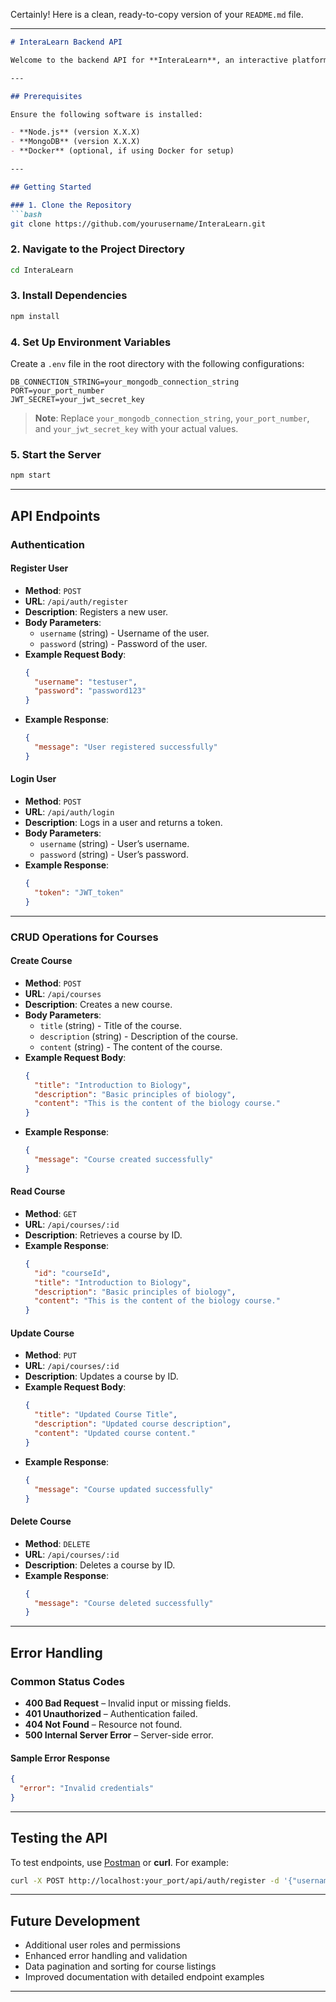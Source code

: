 Certainly! Here is a clean, ready-to-copy version of your `README.md` file.

---

```markdown
# InteraLearn Backend API

Welcome to the backend API for **InteraLearn**, an interactive platform for engaging educational content. This project enables essential CRUD functionalities to manage educational resources.

---

## Prerequisites

Ensure the following software is installed:

- **Node.js** (version X.X.X)
- **MongoDB** (version X.X.X)
- **Docker** (optional, if using Docker for setup)

---

## Getting Started

### 1. Clone the Repository
```bash
git clone https://github.com/yourusername/InteraLearn.git
```

### 2. Navigate to the Project Directory
```bash
cd InteraLearn
```

### 3. Install Dependencies
```bash
npm install
```

### 4. Set Up Environment Variables

Create a `.env` file in the root directory with the following configurations:

```plaintext
DB_CONNECTION_STRING=your_mongodb_connection_string
PORT=your_port_number
JWT_SECRET=your_jwt_secret_key
```

> **Note**: Replace `your_mongodb_connection_string`, `your_port_number`, and `your_jwt_secret_key` with your actual values.

### 5. Start the Server
```bash
npm start
```

---

## API Endpoints

### Authentication

#### Register User
- **Method**: `POST`
- **URL**: `/api/auth/register`
- **Description**: Registers a new user.
- **Body Parameters**:
  - `username` (string) - Username of the user.
  - `password` (string) - Password of the user.
- **Example Request Body**:
   ```json
   {
     "username": "testuser",
     "password": "password123"
   }
   ```
- **Example Response**:
   ```json
   {
     "message": "User registered successfully"
   }
   ```

#### Login User
- **Method**: `POST`
- **URL**: `/api/auth/login`
- **Description**: Logs in a user and returns a token.
- **Body Parameters**:
  - `username` (string) - User’s username.
  - `password` (string) - User’s password.
- **Example Response**:
   ```json
   {
     "token": "JWT_token"
   }
   ```

---

### CRUD Operations for Courses

#### Create Course
- **Method**: `POST`
- **URL**: `/api/courses`
- **Description**: Creates a new course.
- **Body Parameters**:
  - `title` (string) - Title of the course.
  - `description` (string) - Description of the course.
  - `content` (string) - The content of the course.
- **Example Request Body**:
   ```json
   {
     "title": "Introduction to Biology",
     "description": "Basic principles of biology",
     "content": "This is the content of the biology course."
   }
   ```
- **Example Response**:
   ```json
   {
     "message": "Course created successfully"
   }
   ```

#### Read Course
- **Method**: `GET`
- **URL**: `/api/courses/:id`
- **Description**: Retrieves a course by ID.
- **Example Response**:
   ```json
   {
     "id": "courseId",
     "title": "Introduction to Biology",
     "description": "Basic principles of biology",
     "content": "This is the content of the biology course."
   }
   ```

#### Update Course
- **Method**: `PUT`
- **URL**: `/api/courses/:id`
- **Description**: Updates a course by ID.
- **Example Request Body**:
   ```json
   {
     "title": "Updated Course Title",
     "description": "Updated course description",
     "content": "Updated course content."
   }
   ```
- **Example Response**:
   ```json
   {
     "message": "Course updated successfully"
   }
   ```

#### Delete Course
- **Method**: `DELETE`
- **URL**: `/api/courses/:id`
- **Description**: Deletes a course by ID.
- **Example Response**:
   ```json
   {
     "message": "Course deleted successfully"
   }
   ```

---

## Error Handling

### Common Status Codes
- **400 Bad Request** – Invalid input or missing fields.
- **401 Unauthorized** – Authentication failed.
- **404 Not Found** – Resource not found.
- **500 Internal Server Error** – Server-side error.

#### Sample Error Response
   ```json
   {
     "error": "Invalid credentials"
   }
   ```

---

## Testing the API

To test endpoints, use [Postman](https://www.postman.com/) or **curl**. For example:

```bash
curl -X POST http://localhost:your_port/api/auth/register -d '{"username":"testuser","password":"password123"}' -H "Content-Type: application/json"
```

---

## Future Development

- Additional user roles and permissions
- Enhanced error handling and validation
- Data pagination and sorting for course listings
- Improved documentation with detailed endpoint examples

---
